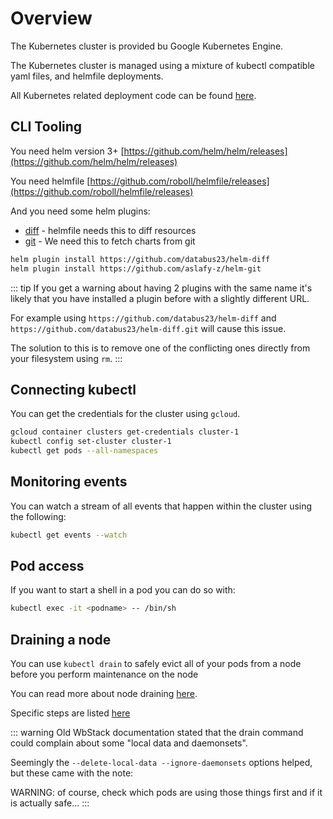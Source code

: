 # Overview

The Kubernetes cluster is provided bu Google Kubernetes Engine.

The Kubernetes cluster is managed using a mixture of kubectl compatible yaml files, and helmfile deployments.

All Kubernetes related deployment code can be found [here](https://github.com/wbstack/deploy/tree/main/k8s).

## CLI Tooling

You need helm version 3+ [https://github.com/helm/helm/releases](https://github.com/helm/helm/releases)

You need helmfile [https://github.com/roboll/helmfile/releases](https://github.com/roboll/helmfile/releases)

And you need some helm plugins:

- [diff](https://github.com/databus23/helm-diff) - helmfile needs this to diff resources
- [git](https://github.com/aslafy-z/helm-git) - We need this to fetch charts from git

```sh
helm plugin install https://github.com/databus23/helm-diff
helm plugin install https://github.com/aslafy-z/helm-git
```

::: tip
If you get a warning about having 2 plugins with the same name it's likely that you have installed a plugin before with a slightly different URL.

For example using `https://github.com/databus23/helm-diff` and `https://github.com/databus23/helm-diff.git` will cause this issue.

The solution to this is to remove one of the conflicting ones directly from your filesystem using `rm`.
:::

## Connecting kubectl

You can get the credentials for the cluster using `gcloud`.

```sh
gcloud container clusters get-credentials cluster-1
kubectl config set-cluster cluster-1
kubectl get pods --all-namespaces
```

## Monitoring events

You can watch a stream of all events that happen within the cluster using the following:

```sh
kubectl get events --watch
```

## Pod access

If you want to start a shell in a pod you can do so with:

```sh
kubectl exec -it <podname> -- /bin/sh
```

## Draining a node

You can use `kubectl drain` to safely evict all of your pods from a node before you perform maintenance on the node

You can read more about node draining [here](https://kubernetes.io/docs/tasks/administer-cluster/safely-drain-node/).

Specific steps are listed [here](https://kubernetes.io/docs/tasks/administer-cluster/safely-drain-node/#use-kubectl-drain-to-remove-a-node-from-service)

::: warning
Old WbStack documentation stated that the drain command could complain about some "local data and daemonsets".

Seemingly the `--delete-local-data --ignore-daemonsets` options helped, but these came with the note:

WARNING: of course, check which pods are using those things first and if it is actually safe...
:::
